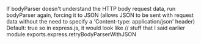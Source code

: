 If bodyParser doesn't understand the HTTP body request data, run bodyParser again, forcing it to JSON
(allows JSON to be sent with request data without the need to specify a 'Content-type: application/json' header)
Default: true
so in express.js, it would look like
// stuff that I said earlier
module.exports.express.retryBodyParserWithJSON
